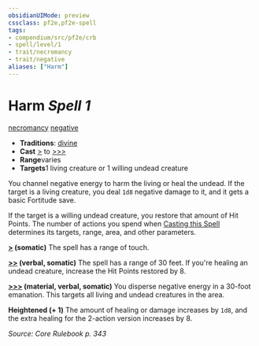 ```yaml
---
obsidianUIMode: preview
cssclass: pf2e,pf2e-spell
tags:
- compendium/src/pf2e/crb
- spell/level/1
- trait/necromancy
- trait/negative
aliases: ["Harm"]
---
```

# Harm *Spell 1*   
[necromancy](../../Rules/traits/necromancy.md)  [negative](../../Rules/traits/negative.md)  

- **Traditions**: [divine](../../Rules/traits/divine.md)
- **Cast** [>](../../Rules/core-rulebook/chapter-9-playing-the-game.md#Actions "Single Action") to [>>>](../../Rules/core-rulebook/chapter-9-playing-the-game.md#Actions "Three-Action") 
- **Range**varies
- **Targets**1 living creature or 1 willing undead creature

You channel negative energy to harm the living or heal the undead. If the target is a living creature, you deal `1d8` negative damage to it, and it gets a basic Fortitude save.

If the target is a willing undead creature, you restore that amount of Hit Points. The number of actions you spend when [Casting this Spell](../../Rules/actions/cast-a-spell.md) determines its targets, range, area, and other parameters.

**[>](../../Rules/core-rulebook/chapter-9-playing-the-game.md#Actions "Single Action") (somatic)** The spell has a range of touch.

**[>>](../../Rules/core-rulebook/chapter-9-playing-the-game.md#Actions "Two-Action") (verbal, somatic)** The spell has a range of 30 feet. If you're healing an undead creature, increase the Hit Points restored by 8.

**[>>>](../../Rules/core-rulebook/chapter-9-playing-the-game.md#Actions "Three-Action") (material, verbal, somatic)** You disperse negative energy in a 30-foot emanation. This targets all living and undead creatures in the area.

**Heightened (+ 1)** The amount of healing or damage increases by `1d8`, and the extra healing for the 2-action version increases by 8.

*Source: Core Rulebook p. 343*
